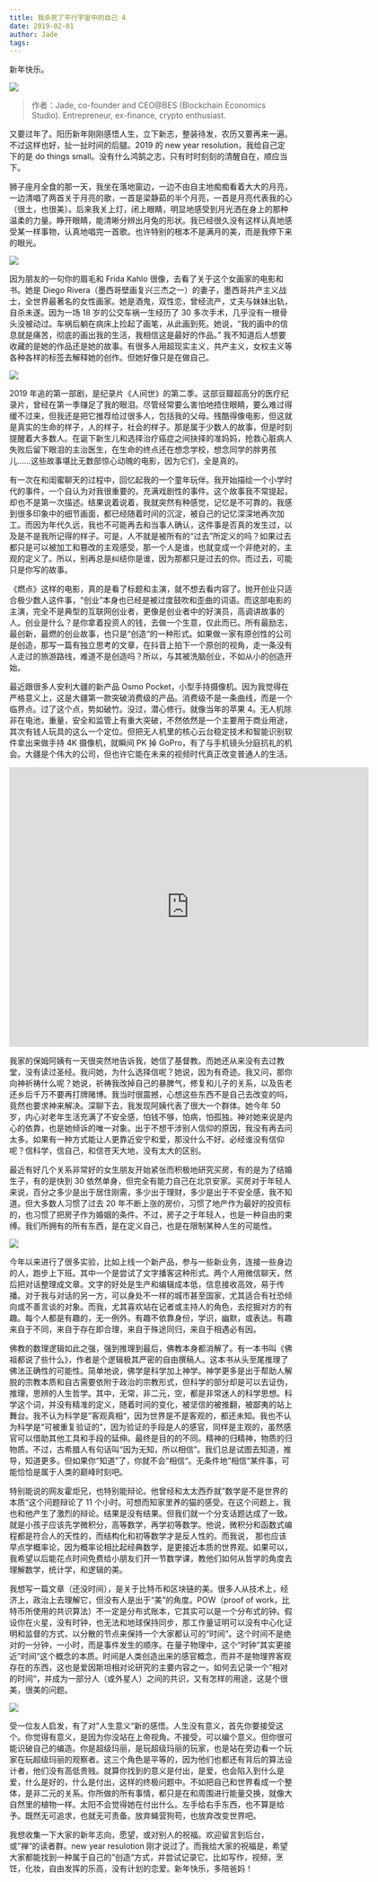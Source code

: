 ```yaml
---
title: 我杀死了平行宇宙中的自己 4
date: 2019-02-01
author: Jade
tags: 
---
```


新年快乐。

<!--more-->

![](https://cosmosrepair-1257028016.cos.ap-beijing.myqcloud.com/2019-06-26-640%20-56-.jpeg)

> 作者：Jade, co-founder and CEO@BES (Blockchain Economics Studio). Entrepreneur, ex-finance, crypto enthusiast.

又要过年了。阳历新年刚刚感悟人生，立下新志，整装待发，农历又要再来一遍。不过这样也好，扯一扯时间的后腿。2019 的 new year resolution，我给自己定下的是 do things small。没有什么鸿鹄之志，只有时时刻刻的清醒自在，顺应当下。

狮子座月全食的那一天，我坐在落地窗边，一边不由自主地痴痴看着大大的月亮，一边清唱了两首关于月亮的歌，一首是梁静茹的半个月亮，一首是月亮代表我的心（很土，也很美）。后来我关上灯，闭上眼睛，明显地感受到月光洒在身上的那种温柔的力量。睁开眼睛，能清晰分辨出月兔的形状。我已经很久没有这样认真地感受某一样事物，认真地唱完一首歌。也许特别的根本不是满月的美，而是我停下来的眼光。

![](https://cosmosrepair-1257028016.cos.ap-beijing.myqcloud.com/2019-06-26-640%20-57-.jpeg)

因为朋友的一句你的眉毛和 Frida Kahlo 很像，去看了关于这个女画家的电影和书。她是 Diego Rivera（墨西哥壁画复兴三杰之一）的妻子，墨西哥共产主义战士，全世界最著名的女性画家。她是酒鬼，双性恋，曾经流产，丈夫与妹妹出轨，自杀未遂。因为一场 18 岁的公交车祸一生经历了 30 多次手术，几乎没有一根骨头没被动过。车祸后躺在病床上捡起了画笔，从此画到死。她说，“我的画中的信息就是痛苦，彻底的画出我的生活，我相信这是最好的作品。” 我不知道后人想要收藏的是她的作品还是她的故事。有很多人用超现实主义，共产主义，女权主义等各种各样的标签去解释她的创作。但她好像只是在做自己。

![](https://cosmosrepair-1257028016.cos.ap-beijing.myqcloud.com/2019-06-26-640%20-58-.jpeg)

2019 年追的第一部剧，是纪录片《人间世》的第二季。这部豆瓣超高分的医疗纪录片，曾经在第一季赚足了我的眼泪。尽管经常要么害怕地捂住眼睛，要么难过得缓不过来，但我还是把它推荐给过很多人，包括我的父母。残酷得像电影，但这就是真实的生命的样子，人的样子，社会的样子。那是属于少数人的故事，但是时刻提醒着大多数人。在诞下新生儿和选择治疗癌症之间抉择的准妈妈，抢救心脏病人失败后留下眼泪的主治医生，在生命的终点还在想念学校，想念同学的胖男孩儿……这些故事堪比无数部惊心动魄的电影，因为它们，全是真的。


有一次在和闺蜜聊天的过程中，回忆起我的一个童年玩伴。我开始描绘一个小学时代的事件，一个自认为对我很重要的，充满戏剧性的事件。这个故事我不常提起，却也不是第一次描述。结果说着说着，我就突然有种感觉，记忆是不可靠的。我感到很多印象中的细节画面，都已经随着时间的沉淀，被自己的记忆深深地再次加工。而因为年代久远，我也不可能再去和当事人确认，这件事是否真的发生过，以及是不是我所记得的样子。可是，人不就是被所有的“过去”所定义的吗？如果过去都只是可以被加工和篡改的主观感受，那一个人是谁，也就变成一个非绝对的，主观的定义了。所以，别再总是纠结你是谁，因为那都只是过去的你。而过去，可能只是你写的故事。

《燃点》这样的电影，真的是看了标题和主演，就不想去看内容了。抛开创业只适合极少数人这件事，“创业”本身也已经是被过度鼓吹和歪曲的词语。而这部电影的主演，完全不是典型的互联网创业者，更像是创业者中的好演员，高调讲故事的人。创业是什么？是你拿着投资人的钱，去做一个生意，仅此而已。所有最励志，最创新，最燃的创业故事，也只是“创造“的一种形式。如果做一家有原创性的公司是创造，那写一篇有独立思考的文章，在抖音上拍下一个原创的视角，走一条没有人走过的旅游路线，难道不是创造吗？所以，与其被洗脑创业，不如从小的创造开始。

最近跟很多人安利大疆的新产品 Osmo Pocket，小型手持摄像机。因为我觉得在严格意义上，这是大疆第一款突破消费级的产品。消费级不是一条曲线，而是一个临界点。过了这个点，势如破竹。没过，潜心修行。就像当年的苹果 4。无人机除非在电池，重量，安全和监管上有重大突破，不然依然是一个主要用于商业用途，其次有钱人玩具的这么一个定位。但把无人机里的核心云台稳定技术和智能识别软件拿出来做手持 4K 摄像机，就瞬间 PK 掉 GoPro，有了与手机镜头分庭抗礼的机会。大疆是个伟大的公司，但也许它能在未来的视频时代真正改变普通人的生活。

<iframe frameborder="0" width="640" height="498" src="https://v.qq.com/txp/iframe/player.html?vid=w083440pufs" allowFullScreen="true"></iframe>

我家的保姆阿姨有一天很突然地告诉我，她信了基督教。而她还从来没有去过教堂，没有读过圣经。我问她，为什么选择信呢？她说，因为有奇迹。我又问，那你向神祈祷什么呢？她说，祈祷我改掉自己的暴脾气，修复和儿子的关系，以及告老还乡后千万不要再打牌赌博。我当时很震撼，心想这些东西不是自己去改变的吗，竟然也要求神来解决。深聊下去，我发现阿姨代表了很大一个群体。她今年 50 岁，内心对老年生活充满了不安全感，怕钱不够，怕病，怕孤独。神对她来说是内心的依靠，也是她倾诉的唯一对象。出于不想干涉别人信仰的原因，我没有再去问太多。如果有一种方式能让人更靠近安宁和爱，那没什么不好。必经谁没有信仰呢？信科学，信自己，和信苍天大地，没有太大的区别。

最近有好几个关系非常好的女生朋友开始紧张而积极地研究买房，有的是为了结婚生子，有的是快到 30 依然单身，但完全有能力自己在北京安家。买房对于年轻人来说，百分之多少是出于居住刚需，多少出于理财，多少是出于不安全感，我不知道。但大多数人习惯了过去 20 年不断上涨的房价，习惯了地产作为最好的投资标的，也习惯了把房子作为婚姻的条件。不过，房子之于年轻人，也是一种自由的束缚。我们所拥有的所有东西，是在定义自己，也是在限制某种人生的可能性。

![](https://cosmosrepair-1257028016.cos.ap-beijing.myqcloud.com/2019-06-26-640%20-59-.jpeg)

今年以来进行了很多实验，比如上线一个新产品，参与一些新业务，连接一些身边的人，跑步上下班。其中一个是尝试了文字播客这种形式。两个人用微信聊天，然后把对话整理成文章。文字的好处是生产和编辑成本低，信息接收高效，易于传播。对于我与对话的另一方，可以身处不一样的城市甚至国家，尤其适合有社恐倾向或不善言谈的对象。而我，尤其喜欢站在记者或主持人的角色，去挖掘对方的有趣。每个人都是有趣的，无一例外。有趣不依靠身份，学识，幽默，或表达。有趣来自于不同，来自于存在即合理，来自于殊途同归，来自于相遇必有因。

佛教的数理逻辑如此之强，强到推理到最后，佛教本身都消解了。有一本书叫《佛祖都说了些什么》，作者是个逻辑极其严密的自由撰稿人。这本书从头至尾推理了佛法正确性的可能性。简单地说，佛学是科学加上神学。神学更多是出于帮助人解脱的宗教本质和自古需要依附于政治的宗教形式，但科学的部分却是可以去证伪，推理，思辨的人生哲学。其中，无常，非二元，空，都是非常迷人的科学思想。科学这个词，并没有精准的定义，随着时间的变化，被坚信的被推翻，被鄙夷的站上舞台。我不认为科学是”客观真相“，因为世界是不是客观的，都还未知。我也不认为科学是“可被重复验证的”，因为验证的手段是人的感官，同样是主观的，虽然感官可以借助其他工具和手段的延伸。最终是目的的不同。精神的归精神，物质的归物质。不过，古希腊人有句话叫“因为无知，所以相信”。我们总是试图去知道，推导，知道更多。但如果你“知道”了，你就不会”相信“。无条件地”相信“某件事，可能恰恰是属于人类的巅峰时刻吧。

特别能说的网友霍炬兄，也特别能辩论。他曾经和太太西乔就”数学是不是世界的本质“这个问题辩论了 11 个小时。可想而知家里养的猫的感受。在这个问题上，我也和他产生了激烈的辩论。结果是没有结果。但我们就一个分支话题达成了一致。就是小孩子应该先学微积分，高等数学，再学初等数学。他说，微积分和函数式编程都是符合人的天性的，而结构化和初等数学才是反人性的。而我说， 那也应该早点学概率论，因为概率论相比起经典数学，是更接近本质的世界观。如果可以，我希望以后能花点时间免费给小朋友们开一节数学课，教他们如何从哲学的角度去理解数学，统计学，和逻辑的美。


我想写一篇文章（还没时间），是关于比特币和区块链的美。很多人从技术上，经济上，政治上去理解它，但没有人是出于“美”的角度。POW（proof of work，比特币所使用的共识算法）不一定是分布式账本，它其实可以是一个分布式的钟。假设你在火星，没有时钟，也无法和地球保持同步，那工作量证明可以没有中心化证明和监督的方式，以分散的节点来保持一个大家都认可的“时间”。这个时间不是绝对的一分钟，一小时，而是事件发生的顺序。在量子物理中，这个“时钟”其实更接近”时间“这个概念的本质。时间是人类创造出来的感官概念，而并不是物理界客观存在的东西，这也是爱因斯坦相对论研究的主要内容之一。如何去记录一个”相对的时间“，并成为一部分人（或外星人）之间的共识，又有怎样的用途，这是个很美，很美的问题。

![](https://cosmosrepair-1257028016.cos.ap-beijing.myqcloud.com/2019-06-26-640%20-60-.jpeg)

受一位友人启发，有了对”人生意义“新的感悟。人生没有意义，首先你要接受这个。你觉得有意义，是因为你没站在上帝视角。不接受，可以编个意义。但你很可能识破自己的编造。你是超级玛丽，是玩超级玛丽的玩家，也是站在旁边看一个玩家在玩超级玛丽的观察者。这三个角色是平等的，因为他们也都还有背后的算法设计者，他们没有高低贵贱。就算你找到的意义是付出，是爱，也会陷入到什么是爱，什么是好的，什么是付出，这样的终极问题中。不如把自己和世界看成一个整体，是非二元的关系。你所做的所有事情，都只是在和周围进行能量交换，就像大自然里的植物一样。太阳不会觉得她在付出什么。左手给右手东西，也不算是给予。既然无可追求，也就无可责备。放弃蝇营狗苟，也放弃改变世界吧。

我想收集一下大家的新年志向，愿望，或对别人的祝福。欢迎留言到后台，或”禅“的读者群。new year resulotion 刚才说过了。而我给大家的祝福是，希望大家都能找到一种属于自己的”创造“方式，并尝试记录它。比如写作，视频，烹饪，化妆，自由发挥的乐高，没有计划的恋爱。新年快乐，多陪爸妈！

